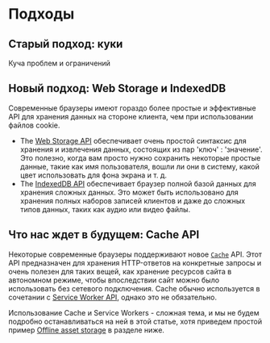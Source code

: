 # Подходы

## Старый подход: куки

Куча проблем и ограничений

## Новый подход: Web Storage и IndexedDB

Современные браузеры имеют гораздо более простые и эффективные API для хранения данных на стороне клиента, чем при использовании файлов cookie.

* The [Web Storage API](https://developer.mozilla.org/en-US/docs/Web/API/Web\_Storage\_API) обеспечивает очень простой синтаксис для хранения и извлечения данных, состоящих из пар 'ключ' : 'значение'. Это полезно, когда вам просто нужно сохранить некоторые простые данные, такие как имя пользователя, вошли ли они в систему, какой цвет использовать для фона экрана и т. д.
* The [IndexedDB API](https://developer.mozilla.org/en-US/docs/Web/API/IndexedDB\_API) обеспечивает браузер полной базой данных для хранения сложных данных. Это может быть использовано для хранения полных наборов записей клиентов и даже до сложных типов данных, таких как аудио или видео файлы.

## Что нас ждет в будущем: Cache API

Некоторые современные браузеры поддерживают новое [`Cache`](https://developer.mozilla.org/ru/docs/Web/API/Cache) API. Этот API предназначен для хранения HTTP-ответов на конкретные запросы и очень полезен для таких вещей, как хранение ресурсов сайта в автономном режиме, чтобы впоследствии сайт можно было использовать без сетевого подключения. Cache обычно используется в сочетании с [Service Worker API](https://developer.mozilla.org/en-US/docs/Web/API/Service\_Worker\_API), однако это не обязательно.

Использование Cache и Service Workers - сложная тема, и мы не будем подробно останавливаться на ней в этой статье, хотя приведем простой пример [Offline asset storage](https://developer.mozilla.org/ru/docs/Learn/JavaScript/Client-side\_web\_APIs/Client-side\_storage#offline\_asset\_storage) в разделе ниже.
